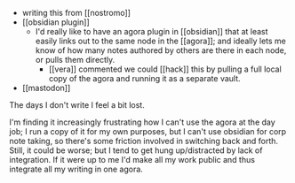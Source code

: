 - writing this from [[nostromo]]
- [[obsidian plugin]]
	- I'd really like to have an agora plugin in [[obsidian]] that at least easily links out to the same node in the [[agora]]; and ideally lets me know of how many notes authored by others are there in each node, or pulls them directly.
		- [[vera]] commented we could [[hack]] this by pulling a full local copy of the agora and running it as a separate vault.
- [[mastodon]]
	

The days I don't write I feel a bit lost.

I'm finding it increasingly frustrating how I can't use the agora at the day job; I run a copy of it for my own purposes, but I can't use obsidian for corp note taking, so there's some friction involved in switching back and forth. Still, it could be worse; but I tend to get hung up/distracted by lack of integration. If it were up to me I'd make all my work public and thus integrate all my writing in one agora.